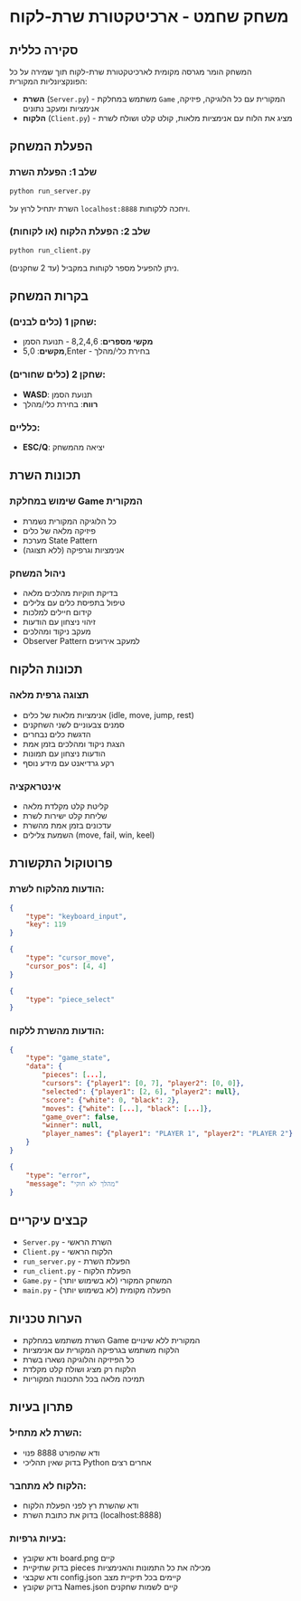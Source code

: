 # משחק שחמט - ארכיטקטורת שרת-לקוח

## סקירה כללית

המשחק הומר מגרסה מקומית לארכיטקטורת שרת-לקוח תוך שמירה על כל הפונקציונליות המקורית:

- **השרת** (`Server.py`) - משתמש במחלקת `Game` המקורית עם כל הלוגיקה, פיזיקה, אנימציות ומעקב נתונים
- **הלקוח** (`Client.py`) - מציג את הלוח עם אנימציות מלאות, קולט קלט ושולח לשרת

## הפעלת המשחק

### שלב 1: הפעלת השרת
```bash
python run_server.py
```

השרת יתחיל לרוץ על `localhost:8888` ויחכה ללקוחות.

### שלב 2: הפעלת הלקוח (או לקוחות)
```bash
python run_client.py
```

ניתן להפעיל מספר לקוחות במקביל (עד 2 שחקנים).

## בקרות המשחק

### שחקן 1 (כלים לבנים):
- **מקשי מספרים**: 8,2,4,6 - תנועת הסמן
- **מקשים**: 5,0,Enter - בחירת כלי/מהלך

### שחקן 2 (כלים שחורים):
- **WASD**: תנועת הסמן
- **רווח**: בחירת כלי/מהלך

### כלליים:
- **ESC/Q**: יציאה מהמשחק

## תכונות השרת

### שימוש במחלקת Game המקורית
- כל הלוגיקה המקורית נשמרת
- פיזיקה מלאה של כלים
- מערכת State Pattern
- אנימציות וגרפיקה (ללא תצוגה)

### ניהול המשחק
- בדיקת חוקיות מהלכים מלאה
- טיפול בתפיסת כלים עם צלילים
- קידום חיילים למלכות
- זיהוי ניצחון עם הודעות
- מעקב ניקוד ומהלכים
- Observer Pattern למעקב אירועים

## תכונות הלקוח

### תצוגה גרפית מלאה
- אנימציות מלאות של כלים (idle, move, jump, rest)
- סמנים צבעוניים לשני השחקנים
- הדגשת כלים נבחרים
- הצגת ניקוד ומהלכים בזמן אמת
- הודעות ניצחון עם תמונות
- רקע גרדיאנט עם מידע נוסף

### אינטראקציה
- קליטת קלט מקלדת מלאה
- שליחת קלט ישירות לשרת
- עדכונים בזמן אמת מהשרת
- השמעת צלילים (move, fail, win, keel)

## פרוטוקול התקשורת

### הודעות מהלקוח לשרת:
```json
{
    "type": "keyboard_input",
    "key": 119
}
```

```json
{
    "type": "cursor_move",
    "cursor_pos": [4, 4]
}
```

```json
{
    "type": "piece_select"
}
```

### הודעות מהשרת ללקוח:
```json
{
    "type": "game_state",
    "data": {
        "pieces": [...],
        "cursors": {"player1": [0, 7], "player2": [0, 0]},
        "selected": {"player1": [2, 6], "player2": null},
        "score": {"white": 0, "black": 2},
        "moves": {"white": [...], "black": [...]},
        "game_over": false,
        "winner": null,
        "player_names": {"player1": "PLAYER 1", "player2": "PLAYER 2"}
    }
}
```

```json
{
    "type": "error",
    "message": "מהלך לא חוקי"
}
```

## קבצים עיקריים

- `Server.py` - השרת הראשי
- `Client.py` - הלקוח הראשי  
- `run_server.py` - הפעלת השרת
- `run_client.py` - הפעלת הלקוח
- `Game.py` - המשחק המקורי (לא בשימוש יותר)
- `main.py` - הפעלה מקומית (לא בשימוש יותר)

## הערות טכניות

- השרת משתמש במחלקת Game המקורית ללא שינויים
- הלקוח משתמש בגרפיקה המקורית עם אנימציות
- כל הפיזיקה והלוגיקה נשארו בשרת
- הלקוח רק מציג ושולח קלט מקלדת
- תמיכה מלאה בכל התכונות המקוריות

## פתרון בעיות

### השרת לא מתחיל:
- ודא שהפורט 8888 פנוי
- בדוק שאין תהליכי Python אחרים רצים

### הלקוח לא מתחבר:
- ודא שהשרת רץ לפני הפעלת הלקוח
- בדוק את כתובת השרת (localhost:8888)

### בעיות גרפיות:
- ודא שקובץ board.png קיים
- בדוק שתיקיית pieces מכילה את כל התמונות והאנימציות
- ודא שקבצי config.json קיימים בכל תיקיית מצב
- בדוק שקובץ Names.json קיים לשמות שחקנים